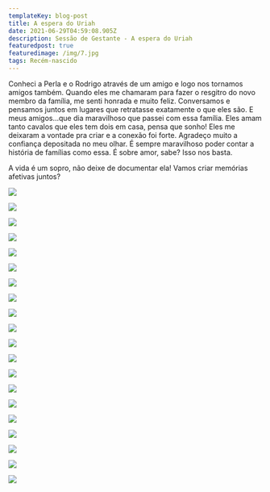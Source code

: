 ```yaml
---
templateKey: blog-post
title: A espera do Uriah
date: 2021-06-29T04:59:08.905Z
description: Sessão de Gestante - A espera do Uriah
featuredpost: true
featuredimage: /img/7.jpg
tags: Recém-nascido
---
```

Conheci a Perla e o Rodrigo através de um amigo e logo nos tornamos amigos também. Quando eles me chamaram para fazer o resgitro do novo membro da família,
me senti honrada e muito feliz. Conversamos e pensamos juntos em lugares que retratasse exatamente o que eles são. 
E meus amigos...que dia maravilhoso que passei com essa família. Eles amam tanto cavalos que eles tem dois em casa, pensa que sonho! 
Eles me deixaram a vontade pra criar e a conexão foi forte.
Agradeço muito a confiança depositada no meu olhar. É sempre maravilhoso poder contar a história de famílias como essa.
É sobre amor, sabe? Isso nos basta.

A vida é um sopro, não deixe de documentar ela! 
Vamos criar memórias afetivas juntos?

![](/img/1.jpg)

![](/img/3-2-.jpg)

![](/img/3.jpg)

![](/img/4.jpg)

![](/img/5.jpg)

![](/img/6.jpg)

![](/img/7.jpg)

![](/img/8-2-.jpg)

![](/img/8.jpg)

![](/img/9-2-.jpg)

![](/img/9.jpg)

![](/img/10.jpg)

![](/img/11.jpg)

![](/img/12.jpg)

![](/img/13.jpg)

![](/img/14.jpg)

![](/img/15.jpg)

![](/img/16-2-.jpg)

![](/img/16.jpg)

![](/img/17.jpg)